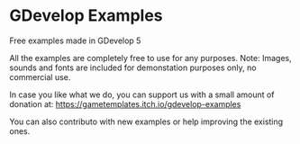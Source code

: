 # GDevelop Examples
Free examples made in GDevelop 5

All the examples are completely free to use for any purposes.
Note: Images, sounds and fonts are included for demonstation purposes only, no commercial use.

In case you like what we do, you can support us with a small amount of donation at:
https://gametemplates.itch.io/gdevelop-examples

You can also contributo with new examples or help improving the existing ones. 
